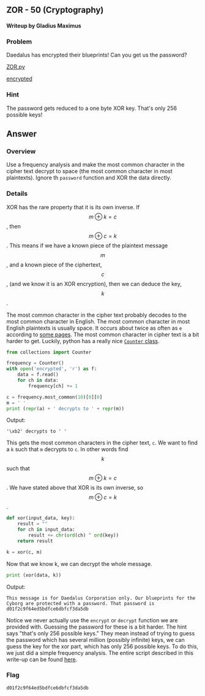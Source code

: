 ## ZOR - 50 (Cryptography) ##
#### Writeup by Gladius Maximus

### Problem ###

Daedalus has encrypted their blueprints! Can you get us the password?

[ZOR.py](https://picoctf.com/api/autogen/serve/ZOR.py?static=true&pid=75648af599de2ecff06e8b74e5fd15c2)

[encrypted](https://picoctf.com/api/autogen/serve/encrypted?static=false&pid=75648af599de2ecff06e8b74e5fd15c2)

### Hint ###

The password gets reduced to a one byte XOR key. That's only 256 possible keys!

## Answer ##

### Overview ###

Use a frequency analysis and make the most common character in the cipher text
decrypt to space (the most common character in most plaintexts). Ignore th
`password` function and XOR the data directly.

### Details ###

XOR has the rare property that it is its own inverse. If $$ m \oplus k = c $$,
then $$ m \oplus c = k $$. This means if we have a known piece of the plaintext
message $$ m $$, and a known piece of the ciphertext, $$ c $$, (and we know it is an XOR
encryption), then we can deduce the key, $$ k $$.

The most common character in the cipher text probably decodes to the most
common character in English. The most common character in most English
plaintexts is usually space. It occurs about twice as often as `e` according to
[some pages](http://www.data-compression.com/english.html). The most common
character in cipher text is a bit harder to get. Luckily, python has a really
nice
[`Counter` class](https://docs.python.org/2/library/collections.html#collections.Counter).

```python
from collections import Counter

frequency = Counter()
with open('encrypted', 'r') as f:
    data = f.read()
    for ch in data:
        frequency[ch] += 1

c = frequency.most_common(10)[0][0]
m = ' '
print (repr(a) + ' decrypts to ' + repr(m))
```

Output:

```
'\xb2' decrypts to ' '
```

This gets the most common characters in the cipher text, `c`. We want to find a
`k` such that `m` decrypts to `c`. In other words find $$ k $$ such that $$ m
\oplus k = c $$. We have stated above that XOR is its own inverse, so $$ m
\oplus c = k $$.

```python
def xor(input_data, key):
    result = ""
    for ch in input_data:
        result += chr(ord(ch) ^ ord(key))
    return result

k = xor(c, m)
```

Now that we know k, we can decrypt the whole message.

```python
print (xor(data, k))
```

Output:

```
This message is for Daedalus Corporation only. Our blueprints for the
Cyborg are protected with a password. That password is
d01f2c9f64ed5bdfce6dbfcf3da5db
```

Notice we never actually use the `encrypt` or `decrypt` function we are
provided with. Guessing the password for these is a bit harder. The hint says
"that's only 256 possible keys." They mean instead of trying to guess the
password which has several million (possibly infinite) keys, we can guess the
key for the xor part, which has only 256 possible keys. To do this, we just did
a simple frequency analysis. The entire script described in this write-up can
be found [here](zor_crack.py).

### Flag ###

    d01f2c9f64ed5bdfce6dbfcf3da5db
